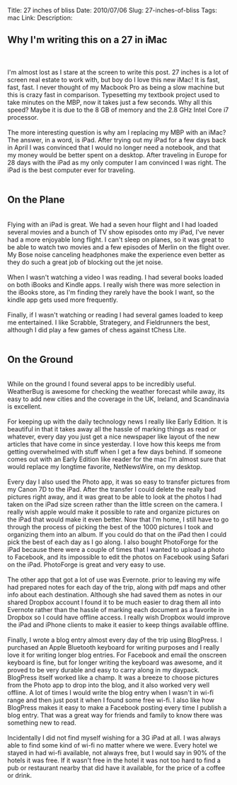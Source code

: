 Title: 27 inches of bliss
Date: 2010/07/06
Slug: 27-inches-of-bliss
Tags: mac
Link: 
Description: 


<h2>Why I'm writing this on a 27 in iMac</h2><br /><br />I'm almost lost as I stare at the screen to write this post.  27 inches is a lot of screen real estate to work with, but boy do I love this new iMac!  It is fast, fast, fast.  I never thought of my Macbook Pro as being a slow machine but this is crazy fast in comparison.  Typesetting my textbook project used to take minutes on the MBP, now it takes just a few seconds.  Why all this speed?  Maybe it is due to the 8 GB of memory and the 2.8 GHz Intel Core i7 processor.<br /><br />The more interesting question is why am I replacing my MBP with an iMac?  The answer, in a word, is iPad.  After trying out my iPad for a few days back in April I was convinced that I would no longer need a notebook, and that my money would be better spent on a desktop.  After traveling in Europe for 28 days with the iPad as my only computer I am convinced I was right.  The iPad is the best computer ever for traveling.<br /><br /><h2>On the Plane</h2><br />Flying with an iPad is great.  We had a seven hour flight and I had loaded several movies and a bunch of TV show episodes onto my iPad, I've never had a more enjoyable long flight.  I can't sleep on planes, so it was great to be able to watch two movies and a few episodes of Merlin on the flight over.  My Bose noise canceling headphones make the experience even better as they do such a great job of blocking out the jet noise.<br /><br />When I wasn't watching a video I was reading.  I had several books loaded on both iBooks and Kindle apps.  I really wish there was more selection in the iBooks store, as I'm finding they rarely have the book I want, so the kindle app gets used more frequently.<br /><br />Finally, if I wasn't watching or reading I had several games loaded to keep me entertained.  I like Scrabble, Strategery, and Fieldrunners the best, although I did play a few games of chess against tChess Lite.<br /><br /><h2>On the Ground</h2><br />While on the ground I found several apps to be incredibly useful.  WeatherBug is awesome for checking the weather forecast while away, its easy to add new cities and the coverage in the UK, Ireland, and Scandinavia is excellent. <br /><br />For keeping up with the daily technology news I really like Early Edition.  It is beautiful in that it takes away all the hassle of marking things as read or whatever, every day you just get a nice newspaper like layout of the new articles that have come in since yesterday.  I love how this keeps me from getting overwhelmed with stuff when I get a few days behind.  If someone comes out with an Early Edition like reader for the mac I'm almost sure that would replace my longtime favorite, NetNewsWire, on my desktop.<br /><br />Every day I also used the Photo app, it was so easy to transfer pictures from my Canon 7D to the iPad. After the transfer I could delete the really bad pictures right away, and it was great to be able to look at the photos I had taken on the iPad size screen rather than the little screen on the camera.  I really wish apple would make it possible to rate and organize pictures on the iPad that would make it even better.  Now that I'm home, I still have to go through the process of picking the best of the 1000 pictures I took and organizing them into an album.  If you could do that on the iPad then I could pick the best of each day as I go along.  I also bought PhotoForge for the iPad because there were a couple of times that I wanted to upload a photo to Facebook, and its impossible to edit the photos on Facebook using Safari on the iPad.  PhotoForge is great and very easy to use.<br /><br />The other app that got a lot of use was Evernote.  prior to leaving my wife had prepared notes for each day of the trip, along with pdf maps and other info about each destination.  Although she had saved them as notes in our shared Dropbox account I found it to be much easier to drag them all into Evernote rather than the hassle of marking each document as a favorite in Dropbox so I could have offline access.  I really wish Dropbox would improve the iPad and iPhone clients to make it easier to keep things available offline.<br /><br />Finally, I wrote a blog entry almost every day of the trip using BlogPress.  I purchased an Apple Bluetooth keyboard for writing purposes and I really love it for writing longer blog entries.  For Facebook and email the onscreen keyboard is fine, but for longer writing the keyboard was awesome, and it proved to be very durable and easy to carry along in my daypack.  BlogPress itself worked like a champ.  It was a breeze to choose pictures from the Photo app to drop into the blog, and it also worked very well offline.  A lot of times I would write the blog entry when I wasn't in wi-fi range and then just post it when I found some free wi-fi.  I also like how BlogPress makes it easy to make a Facebook posting every time I publish a blog entry.  That was a great way for friends and family to know there was something new to read.<br /><br />Incidentally I did not find myself wishing for a 3G iPad at all.  I was always able to find some kind of wi-fi no matter where we were.  Every hotel we stayed in had wi-fi available, not always free, but I would say in 90% of the hotels it was free.  If it wasn't free in the hotel it was not too hard to find a pub or restaurant nearby that did have it available, for the price of a coffee or drink.<div class="blogger-post-footer"><img width='1' height='1' src='https://blogger.googleusercontent.com/tracker/2759017781463016019-2083102877647968900?l=blog.bonelakesoftware.com' alt='' /></div>
